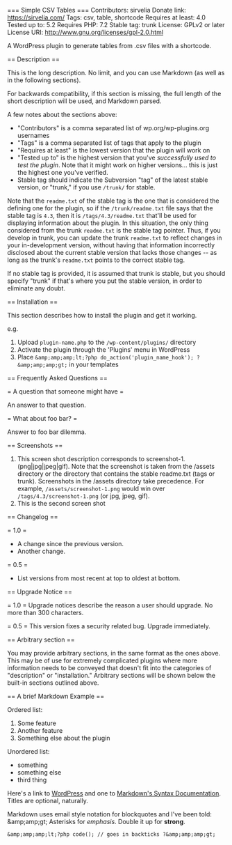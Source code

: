 === Simple CSV Tables ===
Contributors: sirvelia
Donate link: https://sirvelia.com/
Tags: csv, table, shortcode
Requires at least: 4.0
Tested up to: 5.2
Requires PHP: 7.2
Stable tag: trunk
License: GPLv2 or later
License URI: http://www.gnu.org/licenses/gpl-2.0.html
 
A WordPress plugin to generate tables from .csv files with a shortcode.

== Description ==
 
This is the long description.  No limit, and you can use Markdown (as well as in the following sections).
 
For backwards compatibility, if this section is missing, the full length of the short description will be used, and
Markdown parsed.
 
A few notes about the sections above:
 
*   "Contributors" is a comma separated list of wp.org/wp-plugins.org usernames
*   "Tags" is a comma separated list of tags that apply to the plugin
*   "Requires at least" is the lowest version that the plugin will work on
*   "Tested up to" is the highest version that you've *successfully used to test the plugin*. Note that it might work on
higher versions... this is just the highest one you've verified.
*   Stable tag should indicate the Subversion "tag" of the latest stable version, or "trunk," if you use `/trunk/` for
stable.
 
Note that the `readme.txt` of the stable tag is the one that is considered the defining one for the plugin, so
if the `/trunk/readme.txt` file says that the stable tag is `4.3`, then it is `/tags/4.3/readme.txt` that'll be used
for displaying information about the plugin.  In this situation, the only thing considered from the trunk `readme.txt`
is the stable tag pointer.  Thus, if you develop in trunk, you can update the trunk `readme.txt` to reflect changes in
your in-development version, without having that information incorrectly disclosed about the current stable version
that lacks those changes -- as long as the trunk's `readme.txt` points to the correct stable tag.
 
If no stable tag is provided, it is assumed that trunk is stable, but you should specify "trunk" if that's where
you put the stable version, in order to eliminate any doubt.
 
== Installation ==
 
This section describes how to install the plugin and get it working.
 
e.g.
 
1. Upload `plugin-name.php` to the `/wp-content/plugins/` directory
1. Activate the plugin through the 'Plugins' menu in WordPress
1. Place `&amp;amp;amp;lt;?php do_action('plugin_name_hook'); ?&amp;amp;amp;gt;` in your templates
 
== Frequently Asked Questions ==
 
= A question that someone might have =
 
An answer to that question.
 
= What about foo bar? =
 
Answer to foo bar dilemma.
 
== Screenshots ==
 
1. This screen shot description corresponds to screenshot-1.(png|jpg|jpeg|gif). Note that the screenshot is taken from
the /assets directory or the directory that contains the stable readme.txt (tags or trunk). Screenshots in the /assets
directory take precedence. For example, `/assets/screenshot-1.png` would win over `/tags/4.3/screenshot-1.png`
(or jpg, jpeg, gif).
2. This is the second screen shot
 
== Changelog ==
 
= 1.0 =
* A change since the previous version.
* Another change.
 
= 0.5 =
* List versions from most recent at top to oldest at bottom.
 
== Upgrade Notice ==
 
= 1.0 =
Upgrade notices describe the reason a user should upgrade.  No more than 300 characters.
 
= 0.5 =
This version fixes a security related bug.  Upgrade immediately.
 
== Arbitrary section ==
 
You may provide arbitrary sections, in the same format as the ones above.  This may be of use for extremely complicated
plugins where more information needs to be conveyed that doesn't fit into the categories of "description" or
"installation."  Arbitrary sections will be shown below the built-in sections outlined above.
 
== A brief Markdown Example ==
 
Ordered list:
 
1. Some feature
1. Another feature
1. Something else about the plugin
 
Unordered list:
 
* something
* something else
* third thing
 
Here's a link to [WordPress](https://wordpress.org/ "Your favorite software") and one to [Markdown's Syntax Documentation][markdown syntax].
Titles are optional, naturally.
 
[markdown syntax]: http://daringfireball.net/projects/markdown/syntax
"Markdown is what the parser uses to process much of the readme file"
 
Markdown uses email style notation for blockquotes and I've been told:
&amp;amp;amp;gt; Asterisks for *emphasis*. Double it up  for **strong**.
 
`&amp;amp;amp;lt;?php code(); // goes in backticks ?&amp;amp;amp;gt;`
